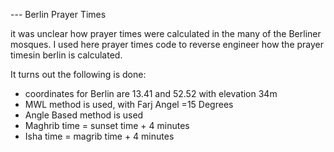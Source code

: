 --- Berlin Prayer Times

it was unclear how prayer times were calculated in the many of the Berliner mosques. I used here prayer times code to reverse engineer how the prayer timesin berlin is calculated.

It turns out the following is done:
* coordinates for Berlin are 13.41 and 52.52 with elevation 34m
* MWL method is used, with Farj Angel =15 Degrees
* Angle Based method is used
* Maghrib time = sunset time + 4 minutes
* Isha time = magrib time + 4 minutes
